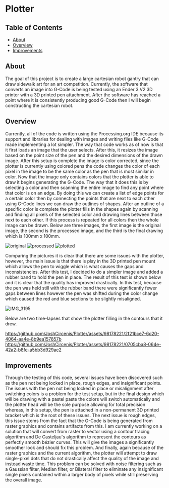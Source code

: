 # Plotter
## Table of Contents
* [About](#About)
* [Overview](#Overview)
* [Improvements](#Improvements)

## About
The goal of this project is to create a large cartesian robot gantry that can draw sidewalk art for an art competition. Currently, the software that converts an image into G-Code is being tested using an Ender 3 V2 3D printer with a 3D printed pen attachment. After the software has reached a point where it is consistently producing good G-Code then I will begin constructing the cartesian robot.

## Overview
Currently, all of the code is written using the Processing.org IDE because its support and libraries for dealing with images and writing files like G-Code made implementing a lot simpler. The way that code works as of now is that it first loads an image that the user selects. After this, it resizes the image based on the point size of the pen and the desired dimensions of the drawn image. After this setup is complete the image is color corrected, since the plotter is currently using colored pens the code changes the color of each pixel in the image to be the same color as the pen that is most similar in color. Now that the image only contains colors that the plotter is able to draw it begins generating the G-Code. The way that it does this is by selecting a color and then scanning the entire image to find any point where that color is on an edge. By doing this we can create a list of edge points for a certain color then by connecting the points that are next to each other using G-Code lines we can draw the outlines of shapes. After an outline of 
a specific color is complete the plotter fills in the shapes again by scanning and finding all pixels of the selected color and drawing lines between those next to each other. If this process is repeated for all colors then the whole image can be drawn. Below are three images, the first image is the original image, the second is the processed image, and the third is the final drawing which is 100mm x 100mm.

![original](https://github.com/JoshCircenis/Plotter/assets/98178221/766132f6-e0ac-4642-8aff-823b268775cc) ![processed](https://github.com/JoshCircenis/Plotter/assets/98178221/4c8b17c0-dc33-4376-abd3-a699645eb310) ![plotted](https://github.com/JoshCircenis/Plotter/assets/98178221/54561d62-d19f-445a-a162-e5123f5769bc)

Comparing the pictures it is clear that there are some issues with the plotter, however, the main issue is that there is play in the 3D printed pen mount which allows the pen to wiggle which is what causes the gaps and inconsistencies. After this test, I decided to do a simpler image and added a rubber band to hold the pen in place. The result of this test is shown below and it is clear that the quality has improved drastically. In this test, because the pen was held still with the rubber band there were significantly fewer gaps between lines however the pen was shifted during the color change which caused the red and blue sections to be slightly misaligned.

![IMG_3195](https://github.com/JoshCircenis/Plotter/assets/98178221/80edc9ea-5d0d-4f48-b512-92c84bea5149)

Below are two time-lapses that show the plotter filling in the contours that it drew.

https://github.com/JoshCircenis/Plotter/assets/98178221/2f21bce7-6d20-4064-aa4e-8b9ea157857b
https://github.com/JoshCircenis/Plotter/assets/98178221/0705cba8-064e-42a2-b8fe-a5bb3d929ae2

## Improvements
Through the testing of this code, several issues have been discovered such as the pen not being locked in place, rough edges, and insignificant points. The issues with the pen not being locked in place or misalignment after switching colors is a problem for the test setup, but in the final design which will be drawing with a pastel paste the colors will switch automatically and the plotter head will be the sole purpose allowing for total precision whereas, in this setup, the pen is attached in a non-permanent 3D printed bracket which is the root of these issues. The next issue is rough edges, this issue stems from the fact that the G-Code is being generated from raster graphics and contains artifacts from this. I am currently working on a solution that will convert from raster to vector using a contour tracing algorithm and De Casteljau's algorithm to represent the contours as perfectly smooth bézier curves. This will give the images a significantly smoother look and should fix this problem. And finally, again because of the raster graphics and the current algorithm, the plotter will attempt to draw single-pixel dots that do not drastically affect the quality of the image and instead waste time. This problem can be solved with noise filtering such as a Gaussian filter, Median filter, or Bilateral filter to eliminate any insignificant single pixels contained within a larger body of pixels while still preserving the overall image.
